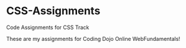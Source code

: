# CSS-Assignments
Code Assignments for CSS Track

These are my assignments for Coding Dojo Online WebFundamentals!
